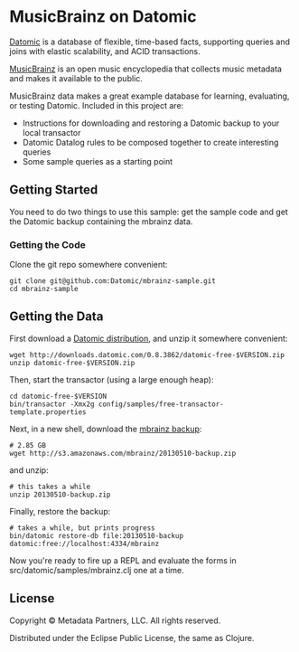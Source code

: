 # MusicBrainz on Datomic

[Datomic](http://datomic.com) is a database of flexible, time-based
facts, supporting queries and joins with elastic scalability, and ACID
transactions.

[MusicBrainz](http://musicbrainz.org) is an open music encyclopedia
that collects music metadata and makes it available to the public.

MusicBrainz data makes a great example database for learning,
evaluating, or testing Datomic.  Included in this project are:

* Instructions for downloading and restoring a Datomic backup to your local transactor
* Datomic Datalog rules to be composed together to create interesting queries
* Some sample queries as a starting point

## Getting Started

You need to do two things to use this sample: get the sample code and
get the Datomic backup containing the mbrainz data.

### Getting the Code

Clone the git repo somewhere convenient:

    git clone git@github.com:Datomic/mbrainz-sample.git
    cd mbrainz-sample

## Getting the Data

First download a [Datomic distribution](http://www.datomic.com/get-datomic.html), and unzip it somewhere convenient:

    wget http://downloads.datomic.com/0.8.3862/datomic-free-$VERSION.zip
    unzip datomic-free-$VERSION.zip

Then, start the transactor (using a large enough heap):

    cd datomic-free-$VERSION
    bin/transactor -Xmx2g config/samples/free-transactor-template.properties

Next, in a new shell, download the
[mbrainz backup](http://s3.amazonaws.com/mbrainz/20130510-backup.zip):

    # 2.85 GB
    wget http://s3.amazonaws.com/mbrainz/20130510-backup.zip

and unzip:

    # this takes a while
    unzip 20130510-backup.zip

Finally, restore the backup:

    # takes a while, but prints progress
    bin/datomic restore-db file:20130510-backup datomic:free://localhost:4334/mbrainz

Now you're ready to fire up a REPL and evaluate the forms in
src/datomic/samples/mbrainz.clj one at a time.

## License

Copyright © Metadata Partners, LLC. All rights reserved.

Distributed under the Eclipse Public License, the same as Clojure.
